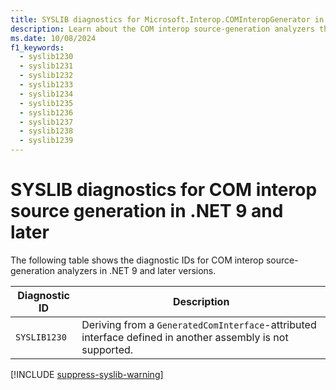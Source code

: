 ```yaml
---
title: SYSLIB diagnostics for Microsoft.Interop.COMInteropGenerator in .NET 9 and later
description: Learn about the COM interop source-generation analyzers that generate compile-time suggestions SYSLIB1230 through SYSLIB1239.
ms.date: 10/08/2024
f1_keywords:
  - syslib1230
  - syslib1231
  - syslib1232
  - syslib1233
  - syslib1234
  - syslib1235
  - syslib1236
  - syslib1237
  - syslib1238
  - syslib1239
---
```

# SYSLIB diagnostics for COM interop source generation in .NET 9 and later

The following table shows the diagnostic IDs for COM interop source-generation analyzers in .NET 9 and later versions.

| Diagnostic ID | Description |
| - | - |
| `SYSLIB1230` | Deriving from a `GeneratedComInterface`-attributed interface defined in another assembly is not supported. |

[!INCLUDE [suppress-syslib-warning](includes/suppress-source-generator-diagnostics.md)]
